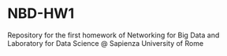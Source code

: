 # NBD-HW1
Repository for the first homework of Networking for Big Data and Laboratory for Data Science @ Sapienza University of Rome
